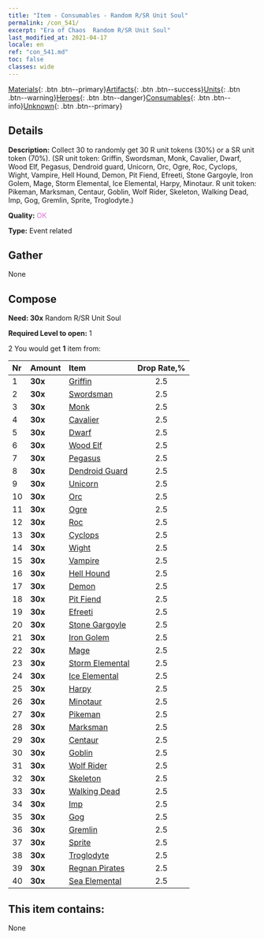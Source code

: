 ```yaml
---
title: "Item - Consumables - Random R/SR Unit Soul"
permalink: /con_541/
excerpt: "Era of Chaos  Random R/SR Unit Soul"
last_modified_at: 2021-04-17
locale: en
ref: "con_541.md"
toc: false
classes: wide
---
```

 [Materials](/Items/){: .btn .btn--primary}[Artifacts](/Items/Artifacts/){: .btn .btn--success}[Units](/Items/Units/){: .btn .btn--warning}[Heroes](/Items/Heroes/){: .btn .btn--danger}[Consumables](/Items/Consumables/){: .btn .btn--info}[Unknown](/Items/Unknown/){: .btn .btn--primary}

## Details
 **Description:** Collect 30 to randomly get 30 R unit tokens (30%) or a SR unit token (70%). (SR unit token: Griffin, Swordsman, Monk, Cavalier, Dwarf, Wood Elf, Pegasus, Dendroid guard, Unicorn, Orc, Ogre, Roc, Cyclops, Wight, Vampire, Hell Hound, Demon, Pit Fiend, Efreeti, Stone Gargoyle, Iron Golem, Mage, Storm Elemental, Ice Elemental, Harpy, Minotaur. R unit token: Pikeman, Marksman, Centaur, Goblin, Wolf Rider, Skeleton, Walking Dead, Imp, Gog, Gremlin, Sprite, Troglodyte.)

 **Quality:** <span style="color: #DA70D6">OK</span>

 **Type:** Event related

## Gather

  None

## Compose

 **Need: 30x** Random R/SR Unit Soul

 **Required Level to open:** 1

 2 You would get **1** item  from:

  | Nr | Amount |     Item    | Drop Rate,% |
  |:---|:-------|:------------|:---------:|
  | 1 |  **30x** | [Griffin](/Items/unt_192/) | 2.5 | 
  | 2 |  **30x** | [Swordsman](/Items/unt_193/) | 2.5 | 
  | 3 |  **30x** | [Monk](/Items/unt_194/) | 2.5 | 
  | 4 |  **30x** | [Cavalier ](/Items/unt_195/) | 2.5 | 
  | 5 |  **30x** | [Dwarf](/Items/unt_200/) | 2.5 | 
  | 6 |  **30x** | [Wood Elf](/Items/unt_201/) | 2.5 | 
  | 7 |  **30x** | [Pegasus](/Items/unt_202/) | 2.5 | 
  | 8 |  **30x** | [Dendroid Guard](/Items/unt_203/) | 2.5 | 
  | 9 |  **30x** | [Unicorn](/Items/unt_204/) | 2.5 | 
  | 10 |  **30x** | [Orc](/Items/unt_219/) | 2.5 | 
  | 11 |  **30x** | [Ogre](/Items/unt_220/) | 2.5 | 
  | 12 |  **30x** | [Roc](/Items/unt_221/) | 2.5 | 
  | 13 |  **30x** | [Cyclops](/Items/unt_222/) | 2.5 | 
  | 14 |  **30x** | [Wight](/Items/unt_210/) | 2.5 | 
  | 15 |  **30x** | [Vampire](/Items/unt_211/) | 2.5 | 
  | 16 |  **30x** | [Hell Hound](/Items/unt_228/) | 2.5 | 
  | 17 |  **30x** | [Demon](/Items/unt_229/) | 2.5 | 
  | 18 |  **30x** | [Pit Fiend](/Items/unt_230/) | 2.5 | 
  | 19 |  **30x** | [Efreeti](/Items/unt_231/) | 2.5 | 
  | 20 |  **30x** | [Stone Gargoyle](/Items/unt_236/) | 2.5 | 
  | 21 |  **30x** | [Iron Golem](/Items/unt_237/) | 2.5 | 
  | 22 |  **30x** | [Mage](/Items/unt_238/) | 2.5 | 
  | 23 |  **30x** | [Storm Elemental](/Items/unt_263/) | 2.5 | 
  | 24 |  **30x** | [Ice Elemental](/Items/unt_264/) | 2.5 | 
  | 25 |  **30x** | [Harpy](/Items/unt_245/) | 2.5 | 
  | 26 |  **30x** | [Minotaur](/Items/unt_248/) | 2.5 | 
  | 27 |  **30x** | [Pikeman](/Items/unt_190/) | 2.5 | 
  | 28 |  **30x** | [Marksman](/Items/unt_191/) | 2.5 | 
  | 29 |  **30x** | [Centaur](/Items/unt_199/) | 2.5 | 
  | 30 |  **30x** | [Goblin](/Items/unt_217/) | 2.5 | 
  | 31 |  **30x** | [Wolf Rider](/Items/unt_218/) | 2.5 | 
  | 32 |  **30x** | [Skeleton](/Items/unt_208/) | 2.5 | 
  | 33 |  **30x** | [Walking Dead](/Items/unt_209/) | 2.5 | 
  | 34 |  **30x** | [Imp](/Items/unt_226/) | 2.5 | 
  | 35 |  **30x** | [Gog](/Items/unt_227/) | 2.5 | 
  | 36 |  **30x** | [Gremlin](/Items/unt_235/) | 2.5 | 
  | 37 |  **30x** | [Sprite](/Items/unt_262/) | 2.5 | 
  | 38 |  **30x** | [Troglodyte](/Items/unt_244/) | 2.5 | 
  | 39 |  **30x** | [Regnan Pirates](/Items/unt_273/) | 2.5 | 
  | 40 |  **30x** | [Sea Elemental](/Items/unt_275/) | 2.5 | 


## This item contains:

  None

